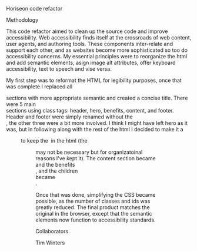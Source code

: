 Horiseon code refactor


Methodology

This code refactor aimed to clean up the source code and improve accessibility. Web accessibility finds itself at the crossroads of web content, user agents, and authoring tools. These components inter-relate and support each other, and as websites become more sophisticated so too do accessibility concerns. My essential principles were to reorganize the html and add semantic elements, asign image alt attributes, offer keyboard accessibility, text to speech and vise versa. 

My first step was to reformat the HTML for legibility purposes, once that was complete I replaced all <div> sections with more appropriate semantic and created a concise title. There were 5 main <div> sections using class tags: header, hero, benefits, content, and footer. Header and footer were simply renamed without the <div>, the other three were a bit more involved. I think I might have left hero as it was, but in following along with the rest of the html I decided to make it a <figure> to keep the <img> in the html (the <figure> may not be necessary but for organizatoinal reasons I've kept it). The content section became <main> and the benefits <aside>, and the children <div> became <section>.

Once that was done, simplifying the CSS became possible, as the number of classes and ids was greatly reduced. The final product matches the original in the browser, except that the semantic elements now function to accessibility standards.


Collaborators

Tim Winters






